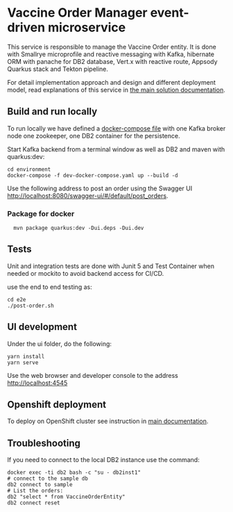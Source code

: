 # Vaccine Order Manager event-driven microservice

This service is responsible to manage the Vaccine Order entity. It is done with Smallrye microprofile and reactive messaging with Kafka, hibernate ORM with panache for DB2 database, Vert.x with reactive route, Appsody Quarkus stack and Tekton pipeline.

For detail implementation approach and design and different deployment model, read explanations of this service in [the main solution documentation](https://ibm-cloud-architecture.github.io/vaccine-solution-main/solution/orderms/).


## Build and run locally

To run locally we have defined a [docker-compose file]() with one Kafka broker node one zookeeper, one DB2 container for the persistence.

Start Kafka backend from a terminal window as well as DB2 and maven with quarkus:dev: 

```
cd environment
docker-compose -f dev-docker-compose.yaml up --build -d
```

Use the following address to post an order using the Swagger UI [http://localhost:8080/swagger-ui/#/default/post_orders](http://localhost:8080/swagger-ui/#/default/post_orders).

### Package for docker

```shell
  mvn package quarkus:dev -Dui.deps -Dui.dev
```

## Tests

Unit and integration tests are done with Junit 5 and Test Container when needed or mockito to avoid backend access for CI/CD.

use the end to end testing as:

```shell
cd e2e
./post-order.sh
```

## UI development

Under the ui folder, do the following:

```
yarn install
yarn serve
```

Use the web browser and developer console to the address [http://localhost:4545](http://localhost:4545)




## Openshift deployment

To deploy on OpenShift cluster see instruction in [main documentation](https://ibm-cloud-architecture.github.io/vaccine-solution-main/solution/orderms/).


## Troubleshooting

If you need to connect to the local DB2 instance use the command:

```shell
docker exec -ti db2 bash -c "su - db2inst1"
# connect to the sample db
db2 connect to sample
# List the orders:
db2 "select * from VaccineOrderEntity"
db2 connect reset 
```